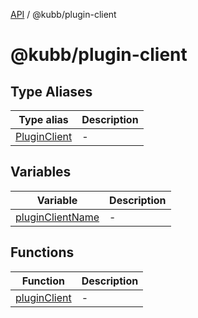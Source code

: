[API](../../packages.md) / @kubb/plugin-client

# @kubb/plugin-client

## Type Aliases

| Type alias | Description |
| ------ | ------ |
| [PluginClient](type-aliases/PluginClient.md) | - |

## Variables

| Variable | Description |
| ------ | ------ |
| [pluginClientName](variables/pluginClientName.md) | - |

## Functions

| Function | Description |
| ------ | ------ |
| [pluginClient](functions/pluginClient.md) | - |
